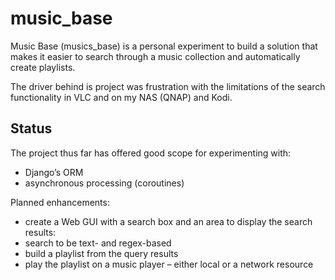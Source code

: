 # music_base

Music Base (musics_base) is a personal experiment to build a solution that makes it easier to
search through a music collection and automatically create playlists. 

The driver behind is project was frustration with the limitations of the search
functionality in VLC and on my NAS (QNAP) and Kodi.  

## Status

The project thus far has offered good scope for experimenting with: 

- Django’s ORM 
- asynchronous processing (coroutines)

Planned enhancements:

- create a Web GUI with a search box and an area to display the search results: 
- search to be text- and regex-based
- build a playlist from the query results
- play the playlist on a music player – either local or a network resource

